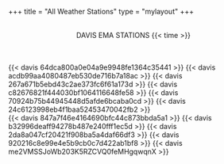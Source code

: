 +++
title = "All Weather Stations"
type = "mylayout"
+++

<br>
 <center id="title"> DAVIS EMA STATIONS {{< time >}} </center>
<br>
<br>

{{< davis 64dca800a0e04a9e9948fe1364c35441 >}}
{{< davis acdb99aa4080487eb530de716b7a18ac >}}
{{< davis 267a671b5ebd43c2ae373fc6f61a173d >}}
{{< davis c82676821f444030bf1064116648fe58 >}}
{{< davis 70924b75b44945448d5afde6bcaba0cd >}}
{{< davis 24c6123998eb4f1baa52453470042fb2 >}}
<br>
{{< davis 847a7f46e4164690bfc44c873bbda5a1 >}}
{{< davis b32996deaff94278b487e240fff1ec5d >}}
{{< davis 2da8a047cf20421f908ba5a4daf66df3 >}}
{{< davis 920216c8e99e4e5b9cb0c7d422ab1bf8 >}}
{{< davis me2VMSSJoWb203K5RZCVQ0feMHgqwqnX >}}
